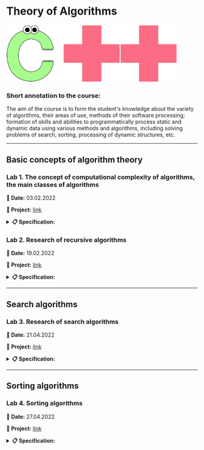 # **Theory of Algorithms**

<img src="images/c.gif" height="150" alt="C"><img src="images/plus.gif" height="150" alt="C"><img src="images/plus.gif" height="150" alt="C">

### **Short annotation to the course:**
    
The aim of the course is to form the student's knowledge about the variety of algorithms, their areas of use, methods of their software processing; formation of skills and abilities to programmatically process static and dynamic data using various methods and algorithms, including solving problems of search, sorting, processing of dynamic structures, etc.

---

## **Basic concepts of algorithm theory**

### **Lab 1.** The concept of computational complexity of algorithms, the main classes of algorithms

**📅 Date:** 03.02.2022

**📁 Project:** [link](lab_01/main.cpp)

<details>
<summary><b>📋 Specification:</b></summary>

The coordinates of three points of the plane are given. Check if they form a right triangle.
</details>

### **Lab 2.** Research of recursive algorithms

**📅 Date:** 19.02.2022

**📁 Project:** [link](lab_02)

<details>
<summary><b>📋 Specification:</b></summary>

Calculate the value of y by decomposing the function ƒ(x) into a Taylor series. Develop programs according to the algorithm using a recursive function and without using a recursive function.

|y|ƒ(x)|
|------------|----|
|(x+3) / sin(x)|sin(x)|

</details>

---

## **Search algorithms**

### **Lab 3.** Research of search algorithms

**📅 Date:** 21.04.2022

**📁 Project:** [link](lab_03/main.cpp)

<details>
<summary><b>📋 Specification:</b></summary>

1. For these tables to implement the algorithms of the gun by these methods.

2. Determine the number of comparisons when performing different algorithms.

    Note: Input arrays of integers contain 500 elements with random numbers with values from 0 to N - 1. N = 1000.

|The purpose of the search|
|---|
|Number of elements from 0 to N - 1 in the array B. Search algorithms: linear, binary|
</details>

---

## **Sorting algorithms**

### **Lab 4.** Sorting algorithms

**📅 Date:** 27.04.2022

**📁 Project:** [link](lab_04/main.cpp)

<details>
<summary><b>📋 Specification:</b></summary>

1. Generate an array of dimension 1000 elements:
    <ol type="a">
        <li>sorted by ascending;</li>
        <li>with random elements from 0 to 1000;</li>
        <li>sorted by order.</li>
    </ol>

2. For the data of table 5.2 to implement algorithms of sorting in ascending order,
receiving the following variables:
    <ol type="a">
        <li>number of comparisons;</li>
        <li>number of exchanges.</li>
    </ol>
3. The results of the experiment are presented in the form of a table

|Method 1|Method 2|Method 3|
|---|---|---|
|"Bubbles" method|Sort by selection|Shell's method|
